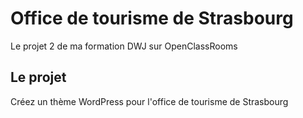 # Office de tourisme de Strasbourg
Le projet 2 de ma formation DWJ sur OpenClassRooms

## Le projet
Créez un thème WordPress pour l'office de tourisme de Strasbourg
